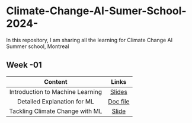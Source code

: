 # Climate-Change-AI-Sumer-School-2024-

In this repository, I am sharing all the learning for Climate Change AI Summer school, Montreal 

## Week -01 

|Content|Links |
|:-:|:-:|
|Introduction to Machine Learning |[Slides](https://github.com/ParthDave111/Climate-Change-AI-Sumer-School-2024-/blob/main/2024%20Introduction%20to%20Machine%20Learning.pptx)|
| Detailed Explanation for ML   | [Doc file]([https://github.com/ParthDave111/Climate-Change-AI-Sumer-School-2024-/blob/main/Expanded%20Introduction%20to%20ML%20-%20CCAI%20Virtual%20Summer%20School%202024%20%5BSHARED%20WITH%20EXTERNAL%5D.docx]) |
| Tackling Climate Change with ML  | [Slide](https://github.com/ParthDave111/Climate-Change-AI-Sumer-School-2024-/blob/main/Tackling%20Climate%20Change%20with%20Machine%20Learning.pdf)|
